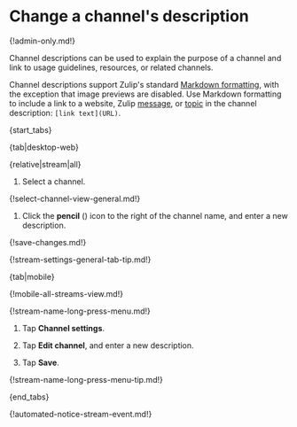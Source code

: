 # Change a channel's description

{!admin-only.md!}

Channel descriptions can be used to explain the purpose of a channel and link to
usage guidelines, resources, or related channels.

Channel descriptions support Zulip's standard [Markdown
formatting][markdown-formatting], with the exception that image previews are
disabled. Use Markdown formatting to include a link to a website, Zulip
[message][message-link], or [topic][topic-link] in the channel description:
`[link text](URL)`.

{start_tabs}

{tab|desktop-web}

{relative|stream|all}

1. Select a channel.

{!select-channel-view-general.md!}

1. Click the **pencil** (<i class="fa fa-pencil"></i>) icon
   to the right of the channel name, and enter a new description.

{!save-changes.md!}

{!stream-settings-general-tab-tip.md!}

{tab|mobile}

{!mobile-all-streams-view.md!}

{!stream-name-long-press-menu.md!}

1. Tap **Channel settings**.

1. Tap **Edit channel**, and enter a new description.

1. Tap **Save**.

{!stream-name-long-press-menu-tip.md!}

{end_tabs}

{!automated-notice-stream-event.md!}

[markdown-formatting]: /help/format-your-message-using-markdown
[message-link]: /help/link-to-a-message-or-conversation#get-a-link-to-a-specific-message
[topic-link]: /help/link-to-a-message-or-conversation#get-a-link-to-a-specific-topic
